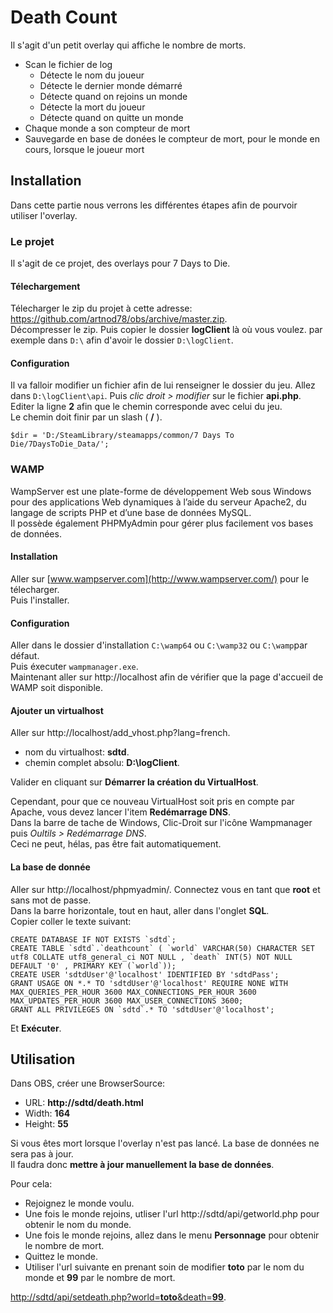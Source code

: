 # Death Count
Il s'agit d'un petit overlay qui affiche le nombre de morts.  
* Scan le fichier de log
  * Détecte le nom du joueur
  * Détecte le dernier monde démarré
  * Détecte quand on rejoins un monde
  * Détecte la mort du joueur
  * Détecte quand on quitte un monde
* Chaque monde a son compteur de mort
* Sauvegarde en base de donées le compteur de mort, pour le monde en cours, lorsque le joueur mort

## Installation
Dans cette partie nous verrons les différentes étapes afin de pourvoir utiliser l'overlay.  

### Le projet
Il s'agit de ce projet, des overlays pour 7 Days to Die.
#### Télechargement
Télecharger le zip du projet à cette adresse: https://github.com/artnod78/obs/archive/master.zip.  
Décompresser le zip. Puis copier le dossier **logClient** là où vous voulez. par exemple dans `D:\` afin d'avoir le dossier `D:\logClient`.  
#### Configuration
Il va falloir modifier un fichier afin de lui renseigner le dossier du jeu.
Allez dans `D:\logClient\api`. Puis *clic droit > modifier* sur le fichier **api.php**.  
Editer la ligne **2** afin que le chemin corresponde avec celui du jeu.  
Le chemin doit finir par un slash ( **/** ).  

`$dir = 'D:/SteamLibrary/steamapps/common/7 Days To Die/7DaysToDie_Data/';` 

### WAMP
WampServer est une plate-forme de développement Web sous Windows pour des applications Web dynamiques à l’aide du serveur Apache2, du langage de scripts PHP et d’une base de données MySQL.  
Il possède également PHPMyAdmin pour gérer plus facilement vos bases de données.  
#### Installation
Aller sur [www.wampserver.com](http://www.wampserver.com/) pour le télecharger.  
Puis l'installer.  
#### Configuration
Aller dans le dossier d'installation `C:\wamp64` ou `C:\wamp32` ou `C:\wamp`par défaut.  
Puis éxecuter `wampmanager.exe`.  
Maintenant aller sur http://localhost afin de vérifier que la page d'accueil de WAMP soit disponible.  
#### Ajouter un virtualhost
Aller sur http://localhost/add_vhost.php?lang=french.  
* nom du virtualhost: **sdtd**.  
* chemin complet absolu: **D:\logClient**.  

Valider en cliquant sur **Démarrer la création du VirtualHost**.  

Cependant, pour que ce nouveau VirtualHost soit pris en compte par Apache, vous devez lancer l'item **Redémarrage DNS**.  
Dans la barre de tache de Windows, Clic-Droit sur l'icône Wampmanager puis *Oultils > Redémarrage DNS*.  
Ceci ne peut, hélas, pas être fait automatiquement.  
#### La base de donnée
Aller sur http://localhost/phpmyadmin/. Connectez vous en tant que **root** et sans mot de passe.  
Dans la barre horizontale, tout en haut, aller dans l'onglet **SQL**.  
Copier coller le texte suivant:  
```
CREATE DATABASE IF NOT EXISTS `sdtd`;
CREATE TABLE `sdtd`.`deathcount` ( `world` VARCHAR(50) CHARACTER SET utf8 COLLATE utf8_general_ci NOT NULL , `death` INT(5) NOT NULL DEFAULT '0' , PRIMARY KEY (`world`));
CREATE USER 'sdtdUser'@'localhost' IDENTIFIED BY 'sdtdPass';
GRANT USAGE ON *.* TO 'sdtdUser'@'localhost' REQUIRE NONE WITH MAX_QUERIES_PER_HOUR 3600 MAX_CONNECTIONS_PER_HOUR 3600 MAX_UPDATES_PER_HOUR 3600 MAX_USER_CONNECTIONS 3600;
GRANT ALL PRIVILEGES ON `sdtd`.* TO 'sdtdUser'@'localhost';

```
Et **Exécuter**.  

## Utilisation
Dans OBS, créer une BrowserSource:  
* URL: **http://sdtd/death.html**
* Width: **164**
* Height: **55**

Si vous êtes mort lorsque l'overlay n'est pas lancé. La base de données ne sera pas à jour.  
Il faudra donc **mettre à jour manuellement la base de données**.

Pour cela:
* Rejoignez le monde voulu.
* Une fois le monde rejoins, utliser l'url http://sdtd/api/getworld.php pour obtenir le nom du monde.
* Une fois le monde rejoins, allez dans le menu **Personnage** pour obtenir le nombre de mort.
* Quittez le monde.
* Utiliser l'url suivante en prenant soin de modifier **toto** par le nom du monde et **99** par le nombre de mort.

[http://sdtd/api/setdeath.php?world=**toto**&death=**99**](http://sdtd/api/setdeath.php?world=&death=).  

